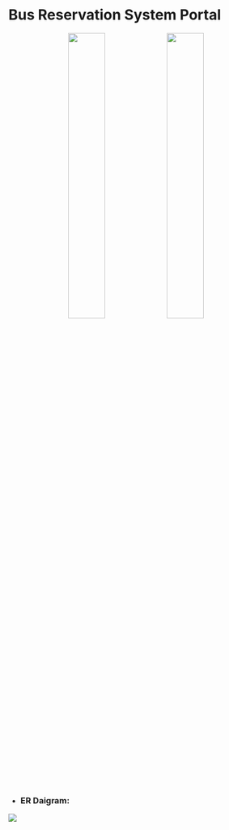 # Bus Reservation System Portal
<p align="center">
  <img style="width:38%;" src="https://github.com/TruptiRG/friendly-roll-9850/blob/main/images/t-snap-bus-reservation-portal-logo%20(1).png" />
  <img style="width:38%;" src="https://github.com/TruptiRG/friendly-roll-9850/blob/main/images/t-snap-bus-reservation-portal-logo.png" />
</p>


- ### ER Daigram:
<img src="https://github.com/TruptiRG/friendly-roll-9850/blob/main/images/ER_diagram.png" />
